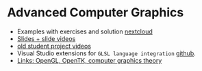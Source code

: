 # Advanced Computer Graphics
- Examples with exercises and solution [nextcloud](https://fbe-nextcloud.rwu.de/s/2DGCcrPE7Naiyqd)
- [Slides + slide videos](https://fbe-nextcloud.rwu.de/s/DQFzcC2Fsn98c6e)
- [old student project videos](https://fbe-nextcloud.rwu.de/s/pWn5afY2XwWQybQ)
- Visual Studio extensions for `GLSL language integration` [github](https://github.com/danielscherzer/GLSL).
- [Links: OpenGL, OpenTK, computer graphics theory](https://fbe-gitlab.hs-weingarten.de/mat-gamedev/links/-/blob/master/README.md)
